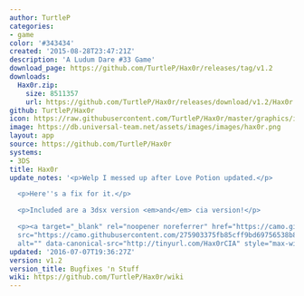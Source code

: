 ```yaml
---
author: TurtleP
categories:
- game
color: '#343434'
created: '2015-08-28T23:47:21Z'
description: 'A Ludum Dare #33 Game'
download_page: https://github.com/TurtleP/Hax0r/releases/tag/v1.2
downloads:
  Hax0r.zip:
    size: 8511357
    url: https://github.com/TurtleP/Hax0r/releases/download/v1.2/Hax0r.zip
github: TurtleP/Hax0r
icon: https://raw.githubusercontent.com/TurtleP/Hax0r/master/graphics/icon.png
image: https://db.universal-team.net/assets/images/images/hax0r.png
layout: app
source: https://github.com/TurtleP/Hax0r
systems:
- 3DS
title: Hax0r
update_notes: '<p>Welp I messed up after Love Potion updated.</p>

  <p>Here''s a fix for it.</p>

  <p>Included are a 3dsx version <em>and</em> cia version!</p>

  <p><a target="_blank" rel="noopener noreferrer" href="https://camo.githubusercontent.com/275903375fb85cff9bd69756538b893f16d1cef872d02eaaa686769917b64c23/687474703a2f2f74696e7975726c2e636f6d2f4861783072434941"><img
  src="https://camo.githubusercontent.com/275903375fb85cff9bd69756538b893f16d1cef872d02eaaa686769917b64c23/687474703a2f2f74696e7975726c2e636f6d2f4861783072434941"
  alt="" data-canonical-src="http://tinyurl.com/Hax0rCIA" style="max-width:100%;"></a></p>'
updated: '2016-07-07T19:36:27Z'
version: v1.2
version_title: Bugfixes 'n Stuff
wiki: https://github.com/TurtleP/Hax0r/wiki
---
```

